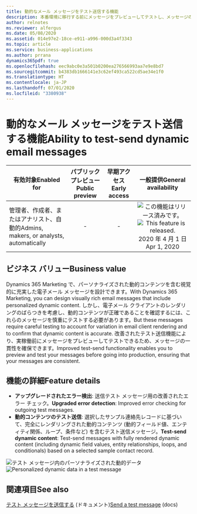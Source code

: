 ```yaml
---
title: 動的なメール メッセージをテスト送信する機能
description: 本番環境に移行する前にメッセージをプレビューしてテストし、メッセージの一貫性を確保します。
author: relnotes
ms.reviewer: alfergus
ms.date: 05/08/2020
ms.assetid: 014e97e2-18ce-e911-a996-000d3a4f3343
ms.topic: article
ms.service: business-applications
ms.author: prrana
dynamics365pdf: true
ms.openlocfilehash: eec9abc0e3a501b0200ea276566993aa7e9e8bd7
ms.sourcegitcommit: b4383db1666141e3c62ef493ca522cd5ae34e1f0
ms.translationtype: HT
ms.contentlocale: ja-JP
ms.lasthandoff: 07/01/2020
ms.locfileid: "3380938"
---
```

# <a name="ability-to-test-send-dynamic-email-messages"></a><span data-ttu-id="34209-103">動的なメール メッセージをテスト送信する機能</span><span class="sxs-lookup"><span data-stu-id="34209-103">Ability to test-send dynamic email messages</span></span>


| <span data-ttu-id="34209-104">有効対象</span><span class="sxs-lookup"><span data-stu-id="34209-104">Enabled for</span></span>    |  <span data-ttu-id="34209-105">パブリック プレビュー</span><span class="sxs-lookup"><span data-stu-id="34209-105">Public preview</span></span> | <span data-ttu-id="34209-106">早期アクセス</span><span class="sxs-lookup"><span data-stu-id="34209-106">Early access</span></span> | <span data-ttu-id="34209-107">一般提供</span><span class="sxs-lookup"><span data-stu-id="34209-107">General availability</span></span> | 
| ---------- | :----------: |:----------: |:----------: |
|<span data-ttu-id="34209-108">管理者、作成者、またはアナリスト、自動的</span><span class="sxs-lookup"><span data-stu-id="34209-108">Admins, makers, or analysts, automatically</span></span>|-|-| <span data-ttu-id="34209-109">![この機能はリリース済みです。](/dynamics365-release-plan/media/green-checkmark.png "この機能はリリース済みです。")</span><span class="sxs-lookup"><span data-stu-id="34209-109">![This feature is released.](/dynamics365-release-plan/media/green-checkmark.png "This feature is released.")</span></span> <span data-ttu-id="34209-110">2020 年 4 月 1 日</span><span class="sxs-lookup"><span data-stu-id="34209-110">Apr 1, 2020</span></span>|


## <a name="business-value"></a><span data-ttu-id="34209-111">ビジネス バリュー</span><span class="sxs-lookup"><span data-stu-id="34209-111">Business value</span></span>
<!-- bv start -->
<span data-ttu-id="34209-112">Dynamics 365 Marketing で、パーソナライズされた動的コンテンツを含む視覚的に充実した電子メール メッセージを設計できます。</span><span class="sxs-lookup"><span data-stu-id="34209-112">With Dynamics 365 Marketing, you can design visually rich email messages that include personalized dynamic content.</span></span> <span data-ttu-id="34209-113">しかし、電子メール クライアントのレンダリングのばらつきを考慮し、動的コンテンツが正確であることを確認するには、これらのメッセージを慎重にテストする必要があります。</span><span class="sxs-lookup"><span data-stu-id="34209-113">But these messages require careful testing to account for variation in email client rendering and to confirm that dynamic content is accurate.</span></span> <span data-ttu-id="34209-114">改善されたテスト送信機能により、実稼働前にメッセージをプレビューしてテストできるため、メッセージの一貫性を確保できます。</span><span class="sxs-lookup"><span data-stu-id="34209-114">Improved test-send functionality enables you to preview and test your messages before going into production, ensuring that your messages are consistent.</span></span>
<!-- bv end -->



## <a name="feature-details"></a><span data-ttu-id="34209-115">機能の詳細</span><span class="sxs-lookup"><span data-stu-id="34209-115">Feature details</span></span>
<!--feature detail start -->
- <span data-ttu-id="34209-116">**アップグレードされたエラー検出**: 送信テスト メッセージ用の改善されたエラー チェック。</span><span class="sxs-lookup"><span data-stu-id="34209-116">**Upgraded error detection**: Improved error checking for outgoing test messages.</span></span>
- <span data-ttu-id="34209-117">**動的コンテンツのテスト送信**: 選択したサンプル連絡先レコードに基づいて、完全にレンダリングされた動的コンテンツ (動的フィールド値、エンティティ関係、ループ、条件など) を含むテスト送信メッセージ。</span><span class="sxs-lookup"><span data-stu-id="34209-117">**Test-send dynamic content**: Test-send messages with fully rendered dynamic content (including dynamic field values, entity relationships, loops, and conditionals) based on a selected sample contact record.</span></span>


<!--feature detail end -->

<span data-ttu-id="34209-118">![テスト メッセージ内のパーソナライズされた動的データ](media/personalizedtestsend.png "テスト メッセージ内のパーソナライズされた動的データ")</span><span class="sxs-lookup"><span data-stu-id="34209-118">![Personalized dynamic data in a test message](media/personalizedtestsend.png "Personalized dynamic data in a test message")</span></span>
<!-- Picture 1 -->









## <a name="see-also"></a><span data-ttu-id="34209-119">関連項目</span><span class="sxs-lookup"><span data-stu-id="34209-119">See also</span></span>

<!--docs start-->
<span data-ttu-id="34209-120">[テスト メッセージを送信する](https://docs.microsoft.com/dynamics365/marketing/email-preview#send-a-test-message) (ドキュメント)</span><span class="sxs-lookup"><span data-stu-id="34209-120">[Send a test message](https://docs.microsoft.com/dynamics365/marketing/email-preview#send-a-test-message) (docs)</span></span>
<!--docs end-->
